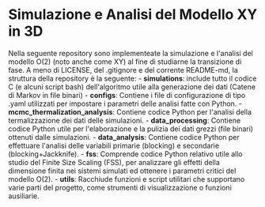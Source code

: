 # Simulazione e Analisi del Modello XY in 3D
Nella seguente repository sono implementeate la simulazione e l'analisi del modello O(2) (noto anche come XY) al fine di studiarne la transizione di fase.
A meno di LICENSE, del .gitignore e del corrente README-md, la struttura della repository è la seguente: 
    - **simulations**: include tutto il codice C (e alcuni script bash) dell'algoritmo utile alla generazione dei dati (Catene di Markov in file binari)
    - **configs**: Contiene i file di configurazione di tipo .yaml utilizzati per impostare i parametri delle analisi fatte con Python.
    - **mcmc_thermalization_analysis**: Contiene codice Python per l'analisi della termalizzazione dei dati delle simulazioni.
    - **data_processing**: Contiene codice Python utile per l'elaborazione e la pulizia dei dati grezzi (file binari) ottenuti dalle simulazioni.
    - **data_analysis**: Contiene codice Python per effettuare l'analisi delle variabili primarie (blocking) e secondarie (blocking+Jackknife).
    - **fss**: Comprende codice Python relativo utile allo studio del Finite Size Scaling (FSS), per analizzare gli effetti della dimensione finita nei sistemi simulati ed ottenere i parametri critici del modello O(2).
    - **utils**: Racchiude funzioni e script utilitari che supportano varie parti del progetto, come strumenti di visualizzazione o funzioni ausiliarie.
